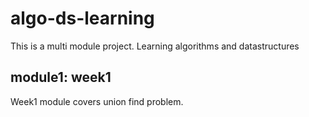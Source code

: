 # algo-ds-learning
This is a multi module project.
Learning algorithms and datastructures

## module1: week1
Week1 module covers union find problem.